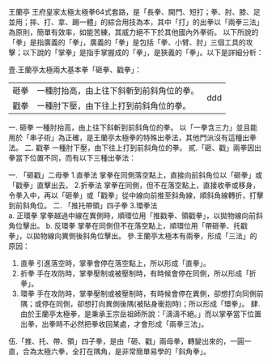 王蘭亭 王府皇家太極太極拳64式套路，是「長拳、開門、短打；拳、肘、膝、足並用；摔、打、拿、踢一體」的綜合用技為本，其中「打」的出拳以「兩拳三法」為原則，簡單有效率，如能苦練，其威力絕不下於其他國內外拳術。
以下所說的「拳」是指廣義的「拳」，廣義的「拳」是包括「拳、小臂、肘」三個工具的攻擊；以下說的「掌拳」是指手掌握成的「拳」，是狹義的「拳」。以下是詳細分析：

壹.王蘭亭太極兩大基本拳「砸拳、戳拳」：


<table>
<tr>
    <td>砸拳</td>
    <td>一種肘抬高，由上往下斜斬到前斜角位的拳。</td>
    <td rowspan="2">ddd</td>
</tr>
<tr>
    <td>戳拳</td>
    <td>一種肘下壓，由下往上打到前斜角位的拳。</td>
</tr>
</table>


一.	砸拳	一種肘抬高，由上往下斜斬到前斜角位的拳。	以「一拳含三力」並且能用於「串子術」為正確，是王蘭亭太極拳的特殊出拳法，其他門派沒有這種出拳法。
二.	戳拳	一種肘下壓，由下往上打到前斜角位的拳。
貳.「砸、戳」兩拳因出拳當下位置不同，而有以下三種出拳法：

一.	「砸戳」二母拳	1.直拳法	掌拳在同側落空點上，直接向前斜角位以「砸拳」或「戳拳」直擊出去。
2.折拳法	掌拳在同側，但不在落空點上，直接收拳或移身，令拳入中，再以「砸拳」或「戳拳」從中線向前推至斜角線，順斜角線轉折，打擊到前斜角位。
二.	「推托帶領」四子拳	3.環拳法	
a.	正環拳	掌拳越過中線在異側時，順環位用「推戳拳、領戳拳」，以拋物線向前斜角位擊出。
b.	反環拳	掌拳在同側但不在落空點上，順環位用「帶砸拳、托戳拳」，以拋物線向異側後斜角位擊出。
參.王蘭亭太極本有兩拳，形成「三法」的原因：

1.	直拳	引進落空時，掌拳會停在落空點上，所以形成「直拳」。
2.	折拳	手在攻防時，掌拳壓制或被壓制時，有時候會停在同側，所以形成「折拳」。
3.	環拳	手在攻防時，掌拳壓制或被壓制時，有時候會停在異側，卻想打向同側前隅；或停在同側，卻想打向異側後隅(被貼身衝抱時)；所以形成「環拳」。
肆.由於王蘭亭太極拳，是秉承王宗岳祖師所說：「濤濤不絕。」而以掌拳當下位置出拳，出拳時不必然把拳收回某處，才會形成「兩拳三法」。

伍.「推、托、帶、領」四子拳，是由「砸、戳」兩母拳，轉變出來的，一圓一直，合為太極六拳，全打在隅角，是非常簡單易學的「斜角拳」。